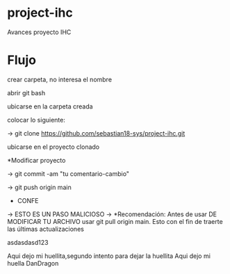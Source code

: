 # project-ihc

Avances proyecto IHC

# Flujo

crear carpeta, no interesa el nombre

abrir git bash

ubicarse en la carpeta creada

colocar lo siguiente:

-> git clone https://github.com/sebastian18-sys/project-ihc.git

ubicarse en el proyecto clonado

\*Modificar proyecto

-> git commit -am "tu comentario-cambio"

-> git push origin main

- CONFE

-> ESTO ES UN PASO MALICIOSO
-> \*Recomendación: Antes de usar DE MODIFICAR TU ARCHIVO usar git pull origin main. Esto con el fin de traerte las últimas actualizaciones

asdasdasd123

Aqui dejo mi huellita,segundo intento para dejar la huellita
Aqui dejo mi huella DanDragon

